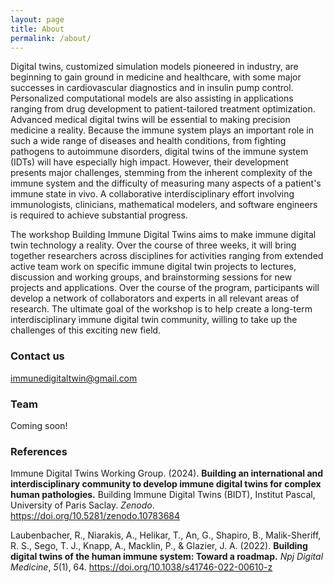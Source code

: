 ```yaml
---
layout: page
title: About
permalink: /about/
---
```


Digital twins, customized simulation models pioneered in industry, are beginning to gain ground in medicine and healthcare, with some major successes in cardiovascular diagnostics and in insulin pump control. Personalized computational models are also assisting in applications ranging from drug development to patient-tailored treatment optimization. Advanced medical digital twins will be essential to making precision medicine a reality. Because the immune system plays an important role in such a wide range of diseases and health conditions, from fighting pathogens to autoimmune disorders, digital twins of the immune system (IDTs) will have especially high impact. However, their development presents major challenges, stemming from the inherent complexity of the immune system and the difficulty of measuring many aspects of a patient's immune state in vivo. A collaborative interdisciplinary effort involving immunologists, clinicians, mathematical modelers, and software engineers is required to achieve substantial progress.

The workshop Building Immune Digital Twins aims to make immune digital twin technology a reality. Over the course of three weeks, it will bring together researchers across disciplines for activities ranging from extended active team work on specific immune digital twin projects to lectures, discussion and working groups, and brainstorming sessions for new projects and applications. Over the course of the program, participants will develop a network of collaborators and experts in all relevant areas of research. The ultimate goal of the workshop is to help create a long-term interdisciplinary immune digital twin community, willing to take up the challenges of this exciting new field.

### Contact us

[immunedigitaltwin\@gmail.com](mailto:immunedigitaltwin@gmail.com)

### Team

Coming soon!

### References

Immune Digital Twins Working Group. (2024). **Building an international and interdisciplinary community to develop immune digital twins for complex human pathologies.** Building Immune Digital Twins (BIDT), Institut Pascal, University of Paris Saclay. *Zenodo*. <https://doi.org/10.5281/zenodo.10783684> 

Laubenbacher, R., Niarakis, A., Helikar, T., An, G., Shapiro, B., Malik-Sheriff, R. S., Sego, T. J., Knapp, A., Macklin, P., & Glazier, J. A. (2022). **Building digital twins of the human immune system: Toward a roadmap.** *Npj Digital Medicine*, *5*(1), 64. <https://doi.org/10.1038/s41746-022-00610-z>
